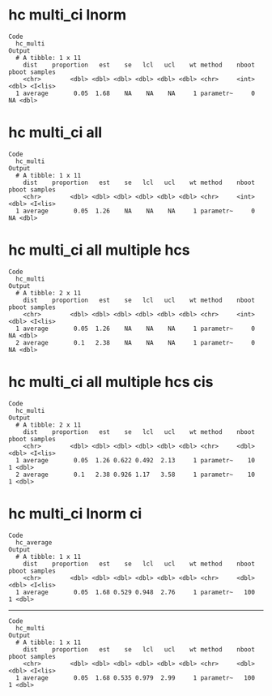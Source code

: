 # hc multi_ci lnorm

    Code
      hc_multi
    Output
      # A tibble: 1 x 11
        dist    proportion   est    se   lcl   ucl    wt method    nboot pboot samples
        <chr>        <dbl> <dbl> <dbl> <dbl> <dbl> <dbl> <chr>     <int> <dbl> <I<lis>
      1 average       0.05  1.68    NA    NA    NA     1 parametr~     0    NA <dbl>  

# hc multi_ci all

    Code
      hc_multi
    Output
      # A tibble: 1 x 11
        dist    proportion   est    se   lcl   ucl    wt method    nboot pboot samples
        <chr>        <dbl> <dbl> <dbl> <dbl> <dbl> <dbl> <chr>     <int> <dbl> <I<lis>
      1 average       0.05  1.26    NA    NA    NA     1 parametr~     0    NA <dbl>  

# hc multi_ci all multiple hcs

    Code
      hc_multi
    Output
      # A tibble: 2 x 11
        dist    proportion   est    se   lcl   ucl    wt method    nboot pboot samples
        <chr>        <dbl> <dbl> <dbl> <dbl> <dbl> <dbl> <chr>     <int> <dbl> <I<lis>
      1 average       0.05  1.26    NA    NA    NA     1 parametr~     0    NA <dbl>  
      2 average       0.1   2.38    NA    NA    NA     1 parametr~     0    NA <dbl>  

# hc multi_ci all multiple hcs cis

    Code
      hc_multi
    Output
      # A tibble: 2 x 11
        dist    proportion   est    se   lcl   ucl    wt method    nboot pboot samples
        <chr>        <dbl> <dbl> <dbl> <dbl> <dbl> <dbl> <chr>     <dbl> <dbl> <I<lis>
      1 average       0.05  1.26 0.622 0.492  2.13     1 parametr~    10     1 <dbl>  
      2 average       0.1   2.38 0.926 1.17   3.58     1 parametr~    10     1 <dbl>  

# hc multi_ci lnorm ci

    Code
      hc_average
    Output
      # A tibble: 1 x 11
        dist    proportion   est    se   lcl   ucl    wt method    nboot pboot samples
        <chr>        <dbl> <dbl> <dbl> <dbl> <dbl> <dbl> <chr>     <dbl> <dbl> <I<lis>
      1 average       0.05  1.68 0.529 0.948  2.76     1 parametr~   100     1 <dbl>  

---

    Code
      hc_multi
    Output
      # A tibble: 1 x 11
        dist    proportion   est    se   lcl   ucl    wt method    nboot pboot samples
        <chr>        <dbl> <dbl> <dbl> <dbl> <dbl> <dbl> <chr>     <dbl> <dbl> <I<lis>
      1 average       0.05  1.68 0.535 0.979  2.99     1 parametr~   100     1 <dbl>  

